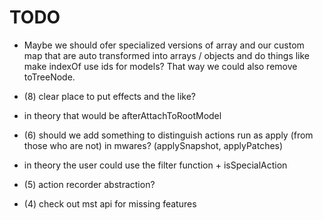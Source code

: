 # TODO

- Maybe we should ofer specialized versions of array and our custom map that are auto transformed into
  arrays / objects and do things like make indexOf use ids for models?
  That way we could also remove toTreeNode.

- (8) clear place to put effects and the like?
- in theory that would be afterAttachToRootModel

- (6) should we add something to distinguish actions run as apply (from those who are not) in mwares? (applySnapshot, applyPatches)
- in theory the user could use the filter function + isSpecialAction

- (5) action recorder abstraction?

- (4) check out mst api for missing features
